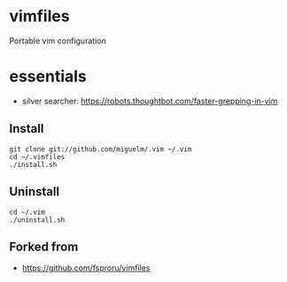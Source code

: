 # vimfiles

Portable vim configuration

# essentials
- silver searcher: https://robots.thoughtbot.com/faster-grepping-in-vim

## Install
```
git clone git://github.com/miguelm/.vim ~/.vim
cd ~/.vimfiles
./install.sh
```

## Uninstall
```
cd ~/.vim
./uninstall.sh
```

## Forked from
 - https://github.com/fsproru/vimfiles 
